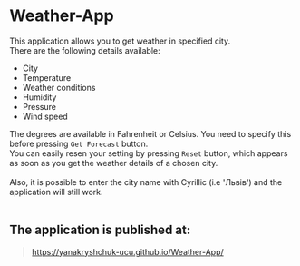 # Weather-App
This application allows you to get weather in specified city.\
There are the following details available:
- City
- Temperature
- Weather conditions
- Humidity
- Pressure
- Wind speed 

The degrees are available in Fahrenheit or Celsius. You need to specify this before pressing `Get Forecast` button.\
You can easily resen your setting by pressing `Reset` button, which appears as soon as you get the weather details of a chosen city.\
<br>
Also, it is possible to enter the city name with Cyrillic (i.e 'Львів') and the application will still work.\
<br>
## The application is published at:
> https://yanakryshchuk-ucu.github.io/Weather-App/


 
